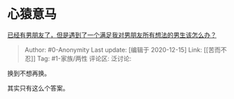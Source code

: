 # 心猿意马
[已经有男朋友了，但是遇到了一个满足我对男朋友所有想法的男生该怎么办？](https://www.zhihu.com/question/407692864/answer/1449094155)

> Author: #0-Anonymity
> Last update: [编辑于 2020-12-15]
> Link: [[苦而不忍]]
> Tag: #1-家族/两性
> 评论区:
> 泛讨论:

换到不想再换。

其实只有这么个答案。
